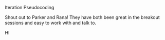 Iteration
Pseudocoding

Shout out to Parker and Rana! They have both been great in the breakout sessions and easy to work with and talk to.

HI 
